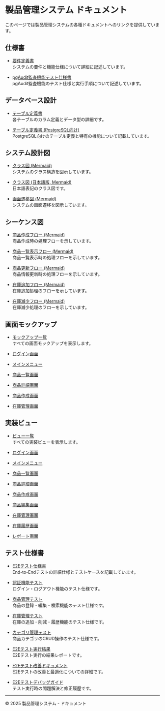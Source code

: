 # 製品管理システム ドキュメント

このページでは製品管理システムの各種ドキュメントへのリンクを提供しています。

## 仕様書

- [要件定義書](specifications/integrated_requirements.md)  
  システムの要件と機能仕様について詳細に記述しています。

- [pgAudit監査機能テスト仕様書](specifications/pgaudit_e2e_test.md)  
  pgAudit監査機能のテスト仕様と実行手順について記述しています。

## データベース設計

- [テーブル定義書](database/table_definition.md)  
  各テーブルのカラム定義とデータ型の詳細です。

- [テーブル定義書 (PostgreSQL向け)](database/table_definition_postgresql.md)  
  PostgreSQL向けのテーブル定義と特有の機能について記載しています。

## システム設計図

- [クラス図 (Mermaid)](diagrams/class_diagram.md)  
  システムのクラス構造を図示しています。

- [クラス図 (日本語版, Mermaid)](diagrams/class_diagram_japanese.md)  
  日本語表記のクラス図です。

- [画面遷移図 (Mermaid)](diagrams/screen_transition.md)  
  システムの画面遷移を図示しています。

## シーケンス図

- [商品作成フロー (Mermaid)](diagrams/sequence_product_create.md)  
  商品作成時の処理フローを示しています。

- [商品一覧表示フロー (Mermaid)](diagrams/sequence_product_list.md)  
  商品一覧表示時の処理フローを示しています。

- [商品更新フロー (Mermaid)](diagrams/sequence_product_update.md)  
  商品情報更新時の処理フローを示しています。

- [在庫追加フロー (Mermaid)](diagrams/sequence_inventory_add.md)  
  在庫追加処理のフローを示しています。

- [在庫減少フロー (Mermaid)](diagrams/sequence_inventory_subtract.md)  
  在庫減少処理のフローを示しています。

## 画面モックアップ

- [モックアップ一覧](mockups/README.md)  
  すべての画面モックアップを表示します。

- [ログイン画面](mockups/login.html)
- [メインメニュー](mockups/main_menu.html)
- [商品一覧画面](mockups/product_list.html)
- [商品詳細画面](mockups/product_detail.html)
- [商品作成画面](mockups/product_create.html)
- [在庫管理画面](mockups/inventory.html)

## 実装ビュー

- [ビュー一覧](views/README.md)  
  すべての実装ビューを表示します。

- [ログイン画面](views/login.md)
- [メインメニュー](views/main_menu.md)
- [商品一覧画面](views/product_list.md)
- [商品詳細画面](views/product_detail.md)
- [商品作成画面](views/product_create.md)
- [商品編集画面](views/product_edit.md)
- [在庫管理画面](views/inventory.md)
- [在庫履歴画面](views/inventory_history.md)
- [レポート画面](views/report.md)

## テスト仕様書

- [E2Eテスト仕様書](tests/README.md)  
  End-to-Endテストの詳細仕様とテストケースを記載しています。

- [認証機能テスト](tests/auth_e2e_test.md)  
  ログイン・ログアウト機能のテスト仕様です。

- [商品管理テスト](tests/product_e2e_test.md)  
  商品の登録・編集・検索機能のテスト仕様です。

- [在庫管理テスト](tests/inventory_e2e_test.md)  
  在庫の追加・削減・履歴機能のテスト仕様です。

- [カテゴリ管理テスト](tests/category_e2e_test.md)  
  商品カテゴリのCRUD操作のテスト仕様です。

- [E2Eテスト実行結果](tests/results/README.md)  
  E2Eテスト実行の結果レポートです。

- [E2Eテスト改善ドキュメント](operation/e2e_test_improvements.md)  
  E2Eテストの改善と最適化についての詳細です。

- [E2Eテストデバッグガイド](operation/e2e_test_debug.md)  
  テスト実行時の問題解決と修正履歴です。

---

© 2025 製品管理システム - ドキュメント